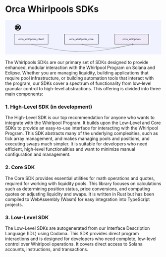 # Orca Whirlpools SDKs

![Overview of Orca Whirlpools SDK suite](https://raw.githubusercontent.com/orca-so/whirlpools/refs/heads/main/docs/whirlpool/static/img/01-Welcome/orca-sdks-overview-rustdocs.png)

The Whirlpools SDKs are our primary set of SDKs designed to provide enhanced, modular interaction with the Whirlpool Program on Solana and Eclipse. Whether you are managing liquidity, building applications that require pool infrastructure, or building automation tools that interact with the program, our SDKs cover a spectrum of functionality from low-level granular control to high-level abstractions. This offering is divided into three main components:

### 1. High-Level SDK (in development)
The High-Level SDK is our top recommendation for anyone who wants to integrate with the Whirlpool Program. It builds upon the Low-Level and Core SDKs to provide an easy-to-use interface for interacting with the Whirlpool Program. This SDK abstracts many of the underlying complexities, such as tick array management, and makes managing pools and positions, and executing swaps much simpler. It is suitable for developers who need efficient, high-level functionalities and want to minimize manual configuration and management.

### 2. Core SDK
The Core SDK provides essential utilities for math operations and quotes, required for working with liquidity pools. This library focuses on calculations such as determining position status, price conversions, and computing quotes on adjusting liquidity and swaps. It is written in Rust but has been compiled to WebAssembly (Wasm) for easy integration into TypeScript projects.

### 3. Low-Level SDK
The Low-Level SDKs are autogenerated from our Interface Description Language (IDL) using Codama. This SDK provides direct program interactions and is designed for developers who need complete, low-level control over Whirlpool operations. It covers direct access to Solana accounts, instructions, and transactions.
